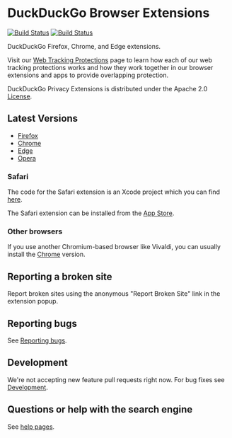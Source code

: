 # DuckDuckGo Browser Extensions

[![Build Status](https://github.com/duckduckgo/duckduckgo-privacy-extension/actions/workflows/build.yml/badge.svg)](https://github.com/duckduckgo/duckduckgo-privacy-extension/actions/workflows/build.yml)
[![Build Status](https://github.com/duckduckgo/duckduckgo-privacy-extension/actions/workflows/tests.yml/badge.svg)](https://github.com/duckduckgo/duckduckgo-privacy-extension/actions/workflows/tests.yml)

DuckDuckGo Firefox, Chrome, and Edge extensions.

Visit our [Web Tracking Protections](https://help.duckduckgo.com/duckduckgo-help-pages/privacy/web-tracking-protections/) page to learn how each of our web tracking protections works and how they work together in our browser extensions and apps to provide overlapping protection.

DuckDuckGo Privacy Extensions is distributed under the Apache 2.0 [License](LICENSE.md).

## Latest Versions

- [Firefox](https://addons.mozilla.org/en-US/firefox/addon/duckduckgo-for-firefox/)
- [Chrome](https://chrome.google.com/webstore/detail/duckduckgo-privacy-essent/bkdgflcldnnnapblkhphbgpggdiikppg)
- [Edge](https://microsoftedge.microsoft.com/addons/detail/duckduckgo-privacy-essent/caoacbimdbbljakfhgikoodekdnlcgpk)
- [Opera](https://addons.opera.com/en/extensions/details/duckduckgo-for-opera-2/)

### Safari

The code for the Safari extension is an Xcode project which you can find [here](https://github.com/duckduckgo/privacy-essentials-safari).

The Safari extension can be installed from the [App Store](https://apps.apple.com/us/app/duckduckgo-privacy-essentials/id1482920575?mt=12).

### Other browsers

If you use another Chromium-based browser like Vivaldi, you can usually install the [Chrome](https://chrome.google.com/webstore/detail/duckduckgo-privacy-essent/bkdgflcldnnnapblkhphbgpggdiikppg) version.


## Reporting a broken site

Report broken sites using the anonymous "Report Broken Site" link in the extension popup.

## Reporting bugs

See [Reporting bugs](CONTRIBUTING.md#reporting-bugs).

## Development

We're not accepting new feature pull requests right now. For bug fixes see [Development](CONTRIBUTING.md#development).

## Questions or help with the search engine
See [help pages](https://duck.co/help).
